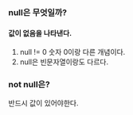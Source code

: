 ### null은 무엇일까?
#### 값이 없음을 나타낸다.
1. null != 0 
	숫자 0이랑 다른 개념이다.
2. null은 빈문자열이랑도 다르다.
### not null은? 
반드시 값이 있어야한다.
